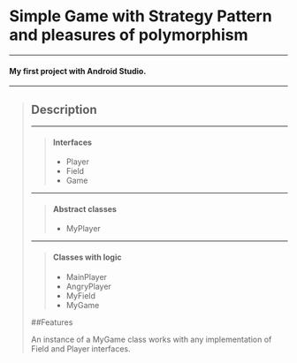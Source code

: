 # Simple Game with Strategy Pattern and pleasures of polymorphism #
***
#### My first project with Android Studio. ###
***
>## Description
>***
>>#### Interfaces
>>* Player
>>* Field
>>* Game
>***
>> #### Abstract classes
>>* MyPlayer
> ***
>> #### Classes with logic
>>* MainPlayer
>>* AngryPlayer
>>* MyField
>>* MyGame
> 
> ##Features
> 
> An instance of a MyGame class works with any implementation of  Field and Player interfaces.
